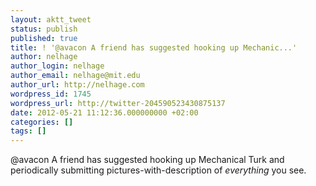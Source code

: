 ```yaml
---
layout: aktt_tweet
status: publish
published: true
title: ! '@avacon A friend has suggested hooking up Mechanic...'
author: nelhage
author_login: nelhage
author_email: nelhage@mit.edu
author_url: http://nelhage.com
wordpress_id: 1745
wordpress_url: http://twitter-204590523430875137
date: 2012-05-21 11:12:36.000000000 +02:00
categories: []
tags: []
---
```

@avacon A friend has suggested hooking up Mechanical Turk and periodically submitting pictures-with-description of *everything* you see.
